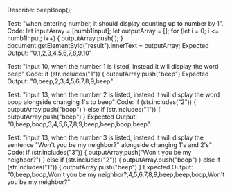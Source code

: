 Describe: beepBoop(); 

Test: "when entering number, it should display counting up to number by 1".
Code: 
let inputArray = [numb1Input];
let outputArray = [];
for (let i = 0; i <= numb1Input; i++) {
  outputArray.push(i);
  }
  document.getElementById("result").innerText = outputArray;
Expected Output: "0,1,2,3,4,5,6,7,8,9,10"

Test: "input 10, when the number 1 is listed, instead it will display the word beep"
Code: if (str.includes("1")) {
    outputArray.push("beep")
Expected Output: "0,beep,2,3,4,5,6,7,8,9,beep"

Test: "input 13, when the number 2 is listed, instead it will display the word boop alongside changing 1's to beep"
Code: if (str.includes("2")) {
  outputArray.push("boop")
} else if (str.includes("1")) {
  outputArray.push("beep")
}
Expected Output: "0,beep,boop,3,4,5,6,7,8,9,beep,beep,boop,beep"

Test: "input 13, when the number 3 is listed, instead it will display the sentence "Won't you be my neighbor?" alongside changing 1's and 2's"
Code: if (str.includes("3")) {
  outputArray.push("Won't you be my neighbor?")
} else if (str.includes("2")) {
  outputArray.push("boop") 
} else if (str.includes("1")) {
  outputArray.push("beep")
}
Expected Output: "0,beep,boop,Won't you be my neighbor?,4,5,6,7,8,9,beep,beep,boop,Won't you be my neighbor?"